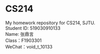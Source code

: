 # CS214
My homework repository for CS214, SJTU.  
Student ID: 519030910133  
Name: 张鼎言  
Class：F1903301  
WeChat：void_t_10133
